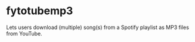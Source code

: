 fytotubemp3
===========

Lets users download (multiple) song(s) from a Spotify playlist as MP3 files from YouTube.
